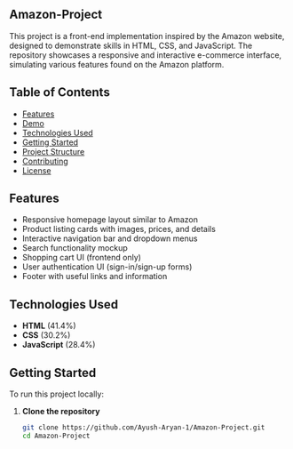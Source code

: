 ## Amazon-Project

This project is a front-end implementation inspired by the Amazon website, designed to demonstrate skills in HTML, CSS, and JavaScript. The repository showcases a responsive and interactive e-commerce interface, simulating various features found on the Amazon platform.

## Table of Contents

- [Features](#features)
- [Demo](#demo)
- [Technologies Used](#technologies-used)
- [Getting Started](#getting-started)
- [Project Structure](#project-structure)
- [Contributing](#contributing)
- [License](#license)

## Features

- Responsive homepage layout similar to Amazon
- Product listing cards with images, prices, and details
- Interactive navigation bar and dropdown menus
- Search functionality mockup
- Shopping cart UI (frontend only)
- User authentication UI (sign-in/sign-up forms)
- Footer with useful links and information
## Technologies Used

- **HTML** (41.4%)
- **CSS** (30.2%)
- **JavaScript** (28.4%)

## Getting Started

To run this project locally:

1. **Clone the repository**
   ```bash
   git clone https://github.com/Ayush-Aryan-1/Amazon-Project.git
   cd Amazon-Project
